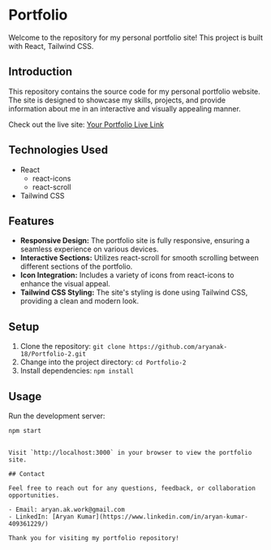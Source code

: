 # Portfolio

Welcome to the repository for my personal portfolio site! This project is built with React, Tailwind CSS.

## Introduction

This repository contains the source code for my personal portfolio website. The site is designed to showcase my skills, projects, and provide information about me in an interactive and visually appealing manner.

Check out the live site: [Your Portfolio Live Link](https://www.your-portfolio-website.com)

## Technologies Used

- React
  - react-icons
  - react-scroll
- Tailwind CSS

## Features

- **Responsive Design:** The portfolio site is fully responsive, ensuring a seamless experience on various devices.
- **Interactive Sections:** Utilizes react-scroll for smooth scrolling between different sections of the portfolio.
- **Icon Integration:** Includes a variety of icons from react-icons to enhance the visual appeal.
- **Tailwind CSS Styling:** The site's styling is done using Tailwind CSS, providing a clean and modern look.

## Setup

1. Clone the repository: `git clone https://github.com/aryanak-18/Portfolio-2.git`
2. Change into the project directory: `cd Portfolio-2`
3. Install dependencies: `npm install`

## Usage

Run the development server:

```bash
npm start
```
````

Visit `http://localhost:3000` in your browser to view the portfolio site.

## Contact

Feel free to reach out for any questions, feedback, or collaboration opportunities.

- Email: aryan.ak.work@gmail.com
- LinkedIn: [Aryan Kumar](https://www.linkedin.com/in/aryan-kumar-409361229/)

Thank you for visiting my portfolio repository!